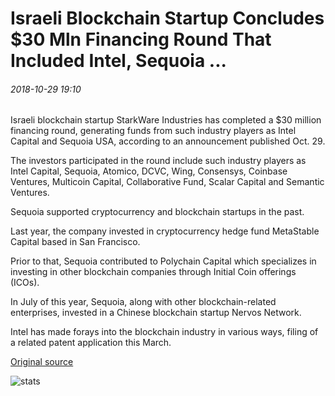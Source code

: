 # Israeli Blockchain Startup Concludes $30 Mln Financing Round That Included Intel, Sequoia ...

###### 2018-10-29 19:10

Israeli blockchain startup StarkWare Industries has completed a $30 million financing round, generating funds from such industry players as Intel Capital and Sequoia USA, according to an announcement published Oct. 29.

The investors participated in the round include such industry players as Intel Capital, Sequoia, Atomico, DCVC, Wing, Consensys, Coinbase Ventures, Multicoin Capital, Collaborative Fund, Scalar Capital and Semantic Ventures.

Sequoia supported cryptocurrency and blockchain startups in the past.

Last year, the company invested in cryptocurrency hedge fund MetaStable Capital based in San Francisco.

Prior to that, Sequoia contributed to Polychain Capital which specializes in investing in other blockchain companies through Initial Coin offerings (ICOs).

In July of this year, Sequoia, along with other blockchain-related enterprises, invested in a Chinese blockchain startup Nervos Network.

Intel has made forays into the blockchain industry in various ways, filing of a related patent application this March.

[Original source](https://cointelegraph.com/news/israeli-blockchain-startup-concludes-30-mln-financing-round-that-included-intel-sequoia)

![stats](https://c.statcounter.com/11760860/0/a89fa40b/1/ "stats")